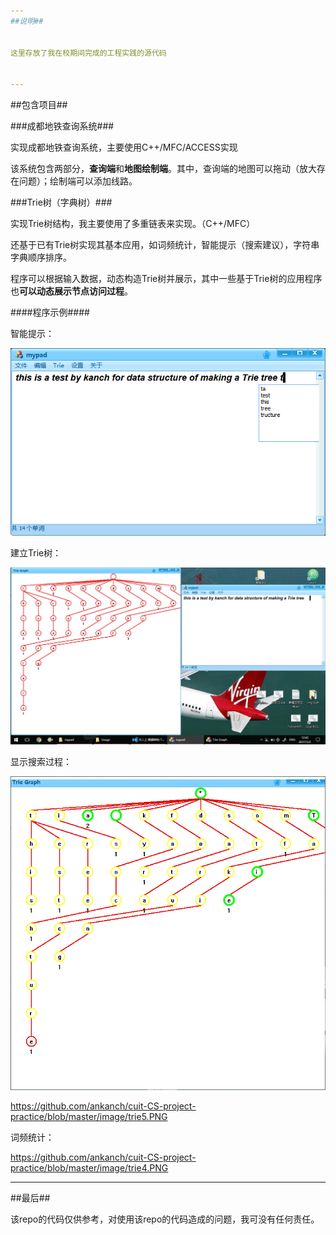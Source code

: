 ```yaml
---
##说明##


这里存放了我在校期间完成的工程实践的源代码


---
```

##包含项目##

###成都地铁查询系统###

实现成都地铁查询系统，主要使用C++/MFC/ACCESS实现


该系统包含两部分，**查询端**和**地图绘制端**。其中，查询端的地图可以拖动（放大存在问题）；绘制端可以添加线路。

###Trie树（字典树）###

实现Trie树结构，我主要使用了多重链表来实现。（C++/MFC）

还基于已有Trie树实现其基本应用，如词频统计，智能提示（搜索建议），字符串字典顺序排序。

程序可以根据输入数据，动态构造Trie树并展示，其中一些基于Trie树的应用程序也**可以动态展示节点访问过程**。

####程序示例####

智能提示：

![智能提示](https://github.com/ankanch/cuit-CS-project-practice/blob/master/image/trie1.PNG)

建立Trie树：

![动态建立树](https://github.com/ankanch/cuit-CS-project-practice/blob/master/image/trie2.PNG)

显示搜索过程：

![搜索过程](https://github.com/ankanch/cuit-CS-project-practice/blob/master/image/trie3.PNG)

https://github.com/ankanch/cuit-CS-project-practice/blob/master/image/trie5.PNG

词频统计：

https://github.com/ankanch/cuit-CS-project-practice/blob/master/image/trie4.PNG


---
##最后##

该repo的代码仅供参考，对使用该repo的代码造成的问题，我可没有任何责任。


